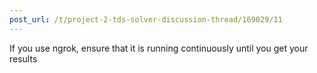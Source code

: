 ```yaml
---
post_url: /t/project-2-tds-solver-discussion-thread/169029/11
---
```

If you use ngrok, ensure that it is running continuously until you get your results
